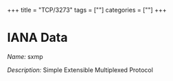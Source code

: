 +++
title = "TCP/3273"
tags = [""]
categories = [""]
+++

# IANA Data

_Name:_ sxmp

_Description:_ Simple Extensible Multiplexed Protocol

